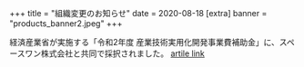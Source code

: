 +++
title = "組織変更のお知らせ"
date = 2020-08-18
[extra]
banner = "products_banner2.jpeg"
+++

経済産業省が実施する「令和2年度 産業技術実用化開発事業費補助金」に、スペースワン株式会社と共同で採択されました。 
[artile link](https://sii.or.jp/space02/decision.html) 
